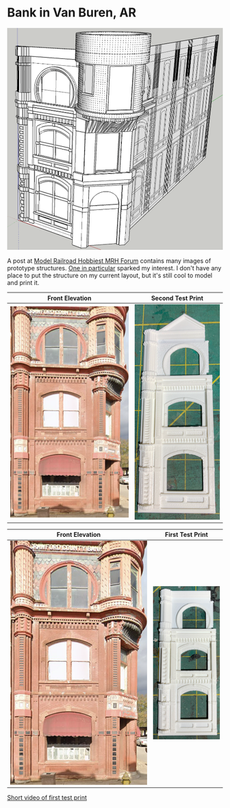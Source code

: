 # Bank in Van Buren, AR

![Early Draft 3D Model](firstDraft3DModel.png)

A post at [Model Railroad Hobbiest MRH Forum](https://forum.mrhmag.com/post/interesting-prototype-structure-library-12629898?trail=275) contains many images of prototype structures. [One in particular](https://tile.loc.gov/storage-services/service/pnp/mrg/04000/04046v.jpg) sparked my interest. I don't have any place to put the structure on my current layout, but it's still cool to model and print it.

Front Elevation         |   Second Test Print                   
:----------------------:|:----------------------------------:
![](prototypeFRontElevation.png) | ![](IMG_1331.png)

Front Elevation         |   First Test Print                   
:----------------------:|:----------------------------------:
![](prototypeFRontElevation.png) | ![](IMG_1328.png)

[Short video of first test print](testPrintVideo720p.mp4)
